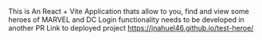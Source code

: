This is An React + Vite Application thats allow to you, find and view some heroes of MARVEL and DC
Login functionality needs to be developed in another PR
Link to deployed project https://jnahuel46.github.io/test-heroe/